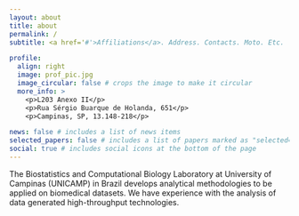 ```yaml
---
layout: about
title: about
permalink: /
subtitle: <a href='#'>Affiliations</a>. Address. Contacts. Moto. Etc.

profile:
  align: right
  image: prof_pic.jpg
  image_circular: false # crops the image to make it circular
  more_info: >
    <p>L203 Anexo II</p>
    <p>Rua Sérgio Buarque de Holanda, 651</p>
    <p>Campinas, SP, 13.148-218</p>

news: false # includes a list of news items
selected_papers: false # includes a list of papers marked as "selected={true}"
social: true # includes social icons at the bottom of the page
---
```


The Biostatistics and Computational Biology Laboratory at University of Campinas (UNICAMP) in Brazil develops analytical methodologies to be applied on biomedical datasets. We have experience with the analysis of data generated high-throughput technologies.
